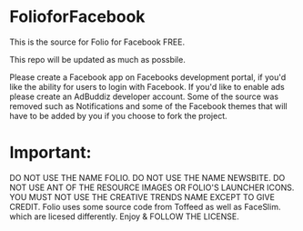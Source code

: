 # FolioforFacebook


This is the source for Folio for Facebook FREE.

This repo will be updated as much as possbile.

Please create a Facebook app on Facebooks development portal, if you'd like the ability for users to login with Facebook. If you'd like to enable ads please create an AdBuddiz developer account. Some of the source was removed such as Notifications and some of the Facebook themes that will have to be added by you if you choose to fork the project.

# Important:

DO NOT USE THE NAME FOLIO. DO NOT USE THE NAME NEWSBITE. DO NOT USE ANT OF THE RESOURCE IMAGES OR FOLIO'S LAUNCHER ICONS. YOU MUST NOT USE THE CREATIVE TRENDS NAME EXCEPT TO GIVE CREDIT.
Folio uses some source code from Toffeed as well as FaceSlim. which are licesed differently.
Enjoy & FOLLOW THE LICENSE.
